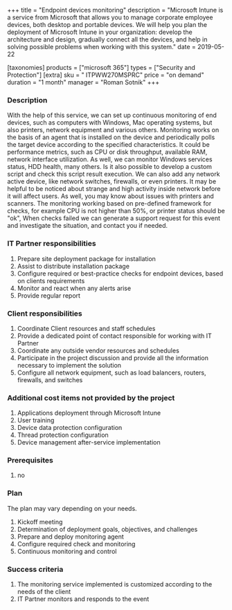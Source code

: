 +++
title = "Endpoint devices monitoring" 
description = "Microsoft Intune is a service from Microsoft that allows you to manage corporate employee devices, both desktop and portable devices. We will help you plan the deployment of Microsoft Intune in your organization: develop the architecture and design, gradually connect all the devices, and help in solving possible problems when working with this system." 
date = 2019-05-22

[taxonomies] 
products = ["microsoft 365"] 
types = ["Security and Protection"]
[extra] 
sku = " ITPWW270MSPRC" 
price = "on demand"
duration = "1 month" 
manager = "Roman Sotnik" 
+++

### Description
With the help of this service, we can set up continuous monitoring of end devices, such as computers with Windows, Mac operating systems, but also printers, network equipment and various others. Monitoring works on the basis of an agent that is installed on the device and periodically polls the target device according to the specified characteristics. It could be performance metrics, such as CPU or disk throughput, available RAM, network interface utilization. As well, we can monitor Windows services status, HDD health, many others. Is it also possible to develop a custom script and check this script result execution.
We can also add any network active device, like network switches, firewalls, or even printers. It may be helpful to be noticed about strange and high activity inside network before it will affect users. As well, you may know about issues with printers and scanners.
The monitoring working based on pre-defined framework for checks, for example CPU is not higher than 50%, or printer status should be "ok", When checks failed we can generate a support request for this event and investigate the situation, and contact you if needed.

### IT Partner responsibilities
1.	Prepare site deployment package for installation
2.	Assist to distribute installation package
3.	Configure required or best-practice checks for endpoint devices, based on clients requirements
4.	Monitor and react when any alerts arise
5.	Provide regular report
	
### Client responsibilities
1.	Coordinate Client resources and staff schedules
2.	Provide a dedicated point of contact responsible for working with IT Partner
3.	Coordinate any outside vendor resources and schedules
4.	Participate in the project discussion and provide all the information necessary to implement the solution
5.	Configure all network equipment, such as load balancers, routers, firewalls, and switches
	
### Additional cost items not provided by the project
1.	Applications deployment through Microsoft Intune
2.	User training
3.	Device data protection configuration
4.	Thread protection configuration
5.	Device management after-service implementation

### Prerequisites

1. no
 
### Plan
The plan may vary depending on your needs.
1.	Kickoff meeting
2.	Determination of deployment goals, objectives, and challenges
3.	Prepare and deploy monitoring agent
4.	Configure required check and monitoring
5.	Continuous monitoring and control
	
### Success criteria
1. The monitoring service implemented is customized according to the needs of the client
2.	IT Partner monitors and responds to the event
